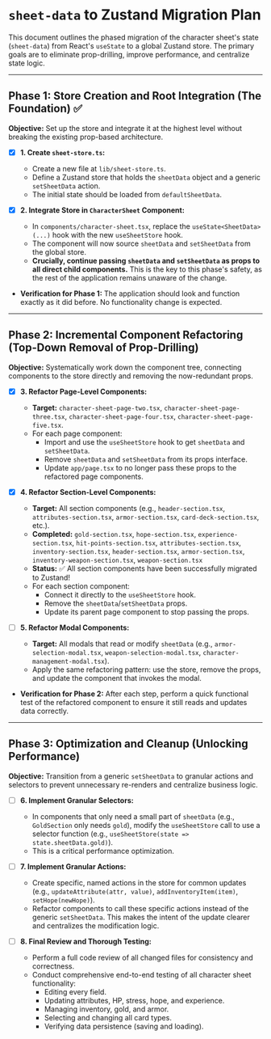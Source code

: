 # `sheet-data` to Zustand Migration Plan

This document outlines the phased migration of the character sheet's state (`sheet-data`) from React's `useState` to a global Zustand store. The primary goals are to eliminate prop-drilling, improve performance, and centralize state logic.

---

## Phase 1: Store Creation and Root Integration (The Foundation) ✅

**Objective:** Set up the store and integrate it at the highest level without breaking the existing prop-based architecture.

*   [x] **1. Create `sheet-store.ts`:**
    *   Create a new file at `lib/sheet-store.ts`.
    *   Define a Zustand store that holds the `sheetData` object and a generic `setSheetData` action.
    *   The initial state should be loaded from `defaultSheetData`.

*   [x] **2. Integrate Store in `CharacterSheet` Component:**
    *   In `components/character-sheet.tsx`, replace the `useState<SheetData>(...)` hook with the new `useSheetStore` hook.
    *   The component will now source `sheetData` and `setSheetData` from the global store.
    *   **Crucially, continue passing `sheetData` and `setSheetData` as props to all direct child components.** This is the key to this phase's safety, as the rest of the application remains unaware of the change.

*   **Verification for Phase 1:** The application should look and function exactly as it did before. No functionality change is expected.

---

## Phase 2: Incremental Component Refactoring (Top-Down Removal of Prop-Drilling)

**Objective:** Systematically work down the component tree, connecting components to the store directly and removing the now-redundant props.

*   [x] **3. Refactor Page-Level Components:**
    *   **Target:** `character-sheet-page-two.tsx`, `character-sheet-page-three.tsx`, `character-sheet-page-four.tsx`, `character-sheet-page-five.tsx`.
    *   For each page component:
        *   Import and use the `useSheetStore` hook to get `sheetData` and `setSheetData`.
        *   Remove `sheetData` and `setSheetData` from its props interface.
        *   Update `app/page.tsx` to no longer pass these props to the refactored page components.

*   [x] **4. Refactor Section-Level Components:**
    *   **Target:** All section components (e.g., `header-section.tsx`, `attributes-section.tsx`, `armor-section.tsx`, `card-deck-section.tsx`, etc.).
    *   **Completed:** `gold-section.tsx`, `hope-section.tsx`, `experience-section.tsx`, `hit-points-section.tsx`, `attributes-section.tsx`, `inventory-section.tsx`, `header-section.tsx`, `armor-section.tsx`, `inventory-weapon-section.tsx`, `weapon-section.tsx`
    *   **Status:** ✅ All section components have been successfully migrated to Zustand!
    *   For each section component:
        *   Connect it directly to the `useSheetStore` hook.
        *   Remove the `sheetData`/`setSheetData` props.
        *   Update its parent page component to stop passing the props.

*   [ ] **5. Refactor Modal Components:**
    *   **Target:** All modals that read or modify `sheetData` (e.g., `armor-selection-modal.tsx`, `weapon-selection-modal.tsx`, `character-management-modal.tsx`).
    *   Apply the same refactoring pattern: use the store, remove the props, and update the component that invokes the modal.

*   **Verification for Phase 2:** After each step, perform a quick functional test of the refactored component to ensure it still reads and updates data correctly.

---

## Phase 3: Optimization and Cleanup (Unlocking Performance)

**Objective:** Transition from a generic `setSheetData` to granular actions and selectors to prevent unnecessary re-renders and centralize business logic.

*   [ ] **6. Implement Granular Selectors:**
    *   In components that only need a small part of `sheetData` (e.g., `GoldSection` only needs `gold`), modify the `useSheetStore` call to use a selector function (e.g., `useSheetStore(state => state.sheetData.gold)`).
    *   This is a critical performance optimization.

*   [ ] **7. Implement Granular Actions:**
    *   Create specific, named actions in the store for common updates (e.g., `updateAttribute(attr, value)`, `addInventoryItem(item)`, `setHope(newHope)`).
    *   Refactor components to call these specific actions instead of the generic `setSheetData`. This makes the intent of the update clearer and centralizes the modification logic.

*   [ ] **8. Final Review and Thorough Testing:**
    *   Perform a full code review of all changed files for consistency and correctness.
    *   Conduct comprehensive end-to-end testing of all character sheet functionality:
        *   Editing every field.
        *   Updating attributes, HP, stress, hope, and experience.
        *   Managing inventory, gold, and armor.
        *   Selecting and changing all card types.
        *   Verifying data persistence (saving and loading).
